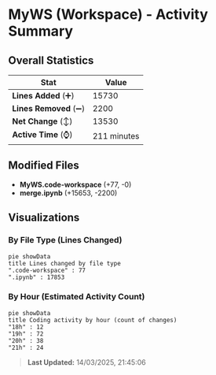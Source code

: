 # MyWS (Workspace) - Activity Summary 

## Overall Statistics

| Stat                   | Value                                                             |
| ---------------------- | ----------------------------------------------------------------- |
| **Lines Added** (➕)   | 15730                                          |
| **Lines Removed** (➖) | 2200                                        |
| **Net Change** (↕)    | 13530                |
| **Active Time** (⌚)   | 211 minutes |


## Modified Files
- **MyWS.code-workspace** (+77, -0)
- **merge.ipynb** (+15653, -2200)

## Visualizations

### By File Type (Lines Changed)

```mermaid
pie showData
title Lines changed by file type
".code-workspace" : 77
".ipynb" : 17853
```

### By Hour (Estimated Activity Count)

```mermaid
pie showData
title Coding activity by hour (count of changes)
"18h" : 12
"19h" : 72
"20h" : 38
"21h" : 24
```


> **Last Updated:** 14/03/2025, 21:45:06